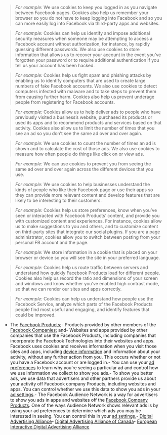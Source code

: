 
> *For example:* We use cookies to keep you logged in as you navigate between Facebook pages. Cookies also help us remember your browser so you do not have to keep logging into Facebook and so you can more easily log into Facebook via third-party apps and websites.

> *For example:* Cookies can help us identify and impose additional security measures when someone may be attempting to access a Facebook account without authorization, for instance, by rapidly guessing different passwords. We also use cookies to store information that allows us to recover your account in the event you’ve forgotten your password or to require additional authentication if you tell us your account has been hacked.

> *For example:* Cookies help us fight spam and phishing attacks by enabling us to identify computers that are used to create large numbers of fake Facebook accounts. We also use cookies to detect computers infected with malware and to take steps to prevent them from causing further harm. Cookies also help us prevent underage people from registering for Facebook accounts.

> *For example:* Cookies allow us to help deliver ads to people who have previously visited a business’s website, purchased its products or used its apps and to recommend products and services based on that activity. Cookies also allow us to limit the number of times that you see an ad so you don’t see the same ad over and over again.

> *For example:* We use cookies to count the number of times an ad is shown and to calculate the cost of those ads. We also use cookies to measure how often people do things like click on or view ads.

> *For example:* We can use cookies to prevent you from seeing the same ad over and over again across the different devices that you use.

> *For example:* We use cookies to help businesses understand the kinds of people who like their Facebook page or use their apps so they can provide more relevant content and develop features that are likely to be interesting to their customers.

> *For example:* Cookies help us store preferences, know when you’ve seen or interacted with Facebook Products’ content, and provide you with customized content and experiences. For instance, cookies allow us to make suggestions to you and others, and to customize content on third-party sites that integrate our social plugins. If you are a page administrator, cookies allow you to switch between posting from your personal FB account and the page.

> *For example:* We store information in a cookie that is placed on your browser or device so you will see the site in your preferred language.

> *For example:* Cookies help us route traffic between servers and understand how quickly Facebook Products load for different people. Cookies also help us record the ratio and dimensions of your screen and windows and know whether you’ve enabled high contrast mode, so that we can render our sites and apps correctly.

> *For example:* Cookies can help us understand how people use the Facebook Service, analyze which parts of the Facebook Products people find most useful and engaging, and identify features that could be improved.
- The [Facebook Products](https://www.facebook.com/help/1561485474074139?ref=cookies);- Products provided by other members of the [Facebook Companies](https://www.facebook.com/help/111814505650678?ref=cookies); and- Websites and apps provided by other companies that use the Facebook Products, including companies that incorporate the Facebook Technologies into their websites and apps. Facebook uses cookies and receives information when you visit those sites and apps, including [device information](#) and information about your activity, without any further action from you. This occurs whether or not you have a Facebook account or are logged in.- You can use your [ad preferences](https://www.facebook.com/ads/preferences/edit/) to learn why you’re seeing a particular ad and control how we use information we collect to show you ads.- To show you better ads, we use data that advertisers and other partners provide us about your activity off Facebook company Products, including websites and apps. You can control whether we use this data to show you ads in your [ad settings](https://www.facebook.com/ads/settings).- The Facebook Audience Network is a way for advertisers to show you ads in apps and websites off the [Facebook Company Products](#). One of the ways Audience Network shows relevant ads is by using your ad preferences to determine which ads you may be interested in seeing. You can control this in your [ad settings.](https://www.facebook.com/ads/settings)- [Digital Advertising Alliance](https://l.facebook.com/l.php?u=http%3A%2F%2Fwww.aboutads.info%2Fchoices%2F&amp;h=AT2FlzyL88JN3o4G2d9XRza61TzE9LWGEQyIRH-53xpxbw_BgTo1EoO8vnwItbvvKl3f4PukluzFMm7gYUH2_Lyk9u_-6QO23Z9jk9YgLEMc1-g2O-VIgpbqmx5BBH5At0AgKIEbKcW4QOiM2iEYeNeYsnU)- [Digital Advertising Alliance of Canada](https://l.facebook.com/l.php?u=http%3A%2F%2Fyouradchoices.ca%2F&amp;h=AT1IQbjLz_U65rGnmwWQltBQtbn7MVDaDhDzYXJlrWn_jFovwcXPa7Bz7c7hFAzrORBgIlwbyy_jDCJ7e1xho_096VCnb2InVG4n4IdCDwYfDqfDFaX-xiT7ajlAkJjZnJDzBwTMz302UlQlLtJ49AgB4RA)- [European Interactive Digital Advertising Alliance](https://l.facebook.com/l.php?u=http%3A%2F%2Fwww.youronlinechoices.eu%2F&amp;h=AT1au0oYF_rQBR15_XRdxxH8O975BZU1ygu9wCLw0wCvoYHxK4jDxzlj1XlaNh3oipDUu63KfZXMYxhNzAFi93na-HLrzQapiFEHytkikY3ADajem7-ma775avwsj_vwSRcz6aXTsBeRQWq9-SDsX2Jp7wE)